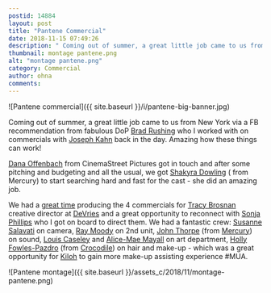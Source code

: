 ```yaml
---
postid: 14884
layout: post
title: "Pantene Commercial"
date: 2018-11-15 07:49:26
description: " Coming out of summer, a great little job came to us from New York via a FB recommendation from fabulous DoP Brad Rushing who I worked with on commercials with Joseph Kahn back in the day. Amazing how these&#8230;"
thumbnail: montage pantene.png
alt: "montage pantene.png"
category: Commercial
author: ohna
comments:
---
```


<span class="fullwidth">
![Pantene commercial]({{ site.baseurl }}/i/pantene-big-banner.jpg)
</span>

Coming out of summer, a great little job came to us from New York via a FB recommendation from fabulous DoP <a href="http://www.bradrushing.com/">Brad Rushing</a> who I worked with on commercials with <a href="http://www.josephkahn.com">Joseph Kahn</a> back in the day. Amazing how these things can work!

<a href="http://cinemastreet.net/about-us/">Dana Offenbach</a> from CinemaStreet Pictures got in touch and after some pitching and budgeting and all the usual, we got <a href="http://www.shakyradowlingcasting.com/">Shakyra Dowling</a> ( from Mercury) to start searching hard and fast for the cast - she did an amazing job.

We had a <a href="https://www.facebook.com/pg/LTLFilmstars/photos/?ref=page_internal">great time</a> producing the 4 commercials for <a href="http://www.tracybrosnan.com/n">Tracy Brosnan</a> creative director at <a href="http://www.devriesglobal.com/en-gb/node/9">DeVries</a> and a great opportunity to reconnect with <a href="https://www.sonjaphillips.co.uk/WORK-1">Sonja Phillips</a> who I got on board to direct them. We had a fantastic crew: <a href="http://www.susannesalavati.com/">Susanne Salavati</a> on camera, <a href="https://www.prettydata.co.uk/">Ray Moody</a> on 2nd unit,  <a href="https://www.imdb.com/name/nm4469860/">John Thorpe</a> (from <a href="https://www.instagram.com/mercuryshortfilm/?hl=en">Mercury</a>) on sound, <a href="https://www.instagram.com/louiscaseley/">Louis Caseley</a> and <a href="https://www.alicemaemayall.co.uk/">Alice-Mae Mayall</a> on art department, <a href="https://www.instagram.com/hollyfpee/?hl=en">Holly Fowles-Pazdro</a> (from <a href="https://www.facebook.com/life2livefilmscrocodile/">Crocodile</a>) on hair and make-up - which was a great opportunity for <a href="https://www.instagram.com/kilohfalbyclark/">Kiloh</a> to gain more make-up assisting experience #MUA.

![Pantene montage]({{ site.baseurl }}/assets_c/2018/11/montage-pantene.png)
